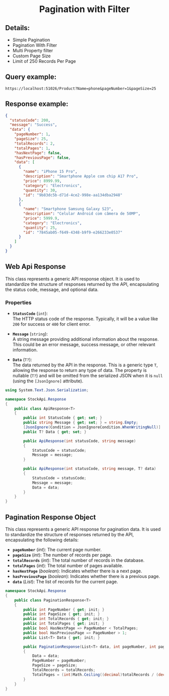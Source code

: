 
<h1 align="center">
Pagination with Filter
</h1>

## Details:
 - Simple Pagination
 - Pagination With Filter
 - Multi Property filter
 - Custom Page Size
 - Limit of 250 Records Per Page

## Query example:

`https://localhost:51026/Product?Name=phone&pageNumber=1&pageSize=25`

## Response example:

```json
{
  "statusCode": 200,
  "message": "Success",
  "data": {
    "pageNumber": 1,
    "pageSize": 25,
    "totalRecords": 2,
    "totalPages": 1,
    "hasNextPage": false,
    "hasPreviousPage": false,
    "data": [
      {
        "name": "iPhone 15 Pro",
        "description": "Smartphone Apple com chip A17 Pro",
        "price": 8999.99,
        "category": "Electronics",
        "quantity": 30,
        "id": "9b83dc5b-d71d-4ce2-998e-aa134dba2948"
      },
      {
        "name": "Smartphone Samsung Galaxy S23",
        "description": "Celular Android com câmera de 50MP",
        "price": 5999.9,
        "category": "Electronics",
        "quantity": 25,
        "id": "7845ab05-f649-4348-b9f9-e266233e0537"
      }
    ]
  }
}
```

## Web Api Response

This class represents a generic API response object. It is used to standardize the structure of responses returned by the API, encapsulating the status code, message, and optional data.

### Properties

- **`StatusCode`** (`int`):  
  The HTTP status code of the response. Typically, it will be a value like `200` for success or `400` for client error.

- **`Message`** (`string`):  
  A string message providing additional information about the response. This could be an error message, success message, or other relevant information.

- **`Data`** (`T?`):  
  The data returned by the API in the response. This is a generic type `T`, allowing the response to return any type of data. The property is nullable (`T?`) and will be omitted from the serialized JSON when it is `null` (using the `[JsonIgnore]` attribute).


```csharp
using System.Text.Json.Serialization;

namespace StockApi.Response
{
    public class ApiResponse<T>
    {
        public int StatusCode { get; set; }
        public string Message { get; set; } = string.Empty;
        [JsonIgnore(Condition = JsonIgnoreCondition.WhenWritingNull)]
        public T? Data { get; set; }

        public ApiResponse(int statusCode, string message)
        {
            StatusCode = statusCode;
            Message = message;
        }

        public ApiResponse(int statusCode, string message, T? data)
        {
            StatusCode = statusCode;
            Message = message;
            Data = data;
        }
    }
}
```

## Pagination Response Object

This class represents a generic API response for pagination data. It is used to standardize the structure of responses returned by the API, encapsulating the following details:

- **`pageNumber`** (*int*): The current page number.
- **`pageSize`** (*int*): The number of records per page.
- **`totalRecords`** (*int*): The total number of records in the database.
- **`totalPages`** (*int*): The total number of pages available.
- **`hasNextPage`** (*boolean*): Indicates whether there is a next page.
- **`hasPreviousPage`** (*boolean*): Indicates whether there is a previous page.
- **`data`** (*List*): The list of records for the current page.

```csharp
namespace StockApi.Response
{
    public class PaginationResponse<T>
    {
        public int PageNumber { get; init; }
        public int PageSize { get; init; }
        public int TotalRecords { get; init; }
        public int TotalPages { get; init; }
        public bool HasNextPage => PageNumber < TotalPages;
        public bool HasPreviousPage => PageNumber > 1;
        public List<T> Data { get; init; }

        public PaginationResponse(List<T> data, int pageNumber, int pageSize, int totalRecords)
        {
            Data = data;
            PageNumber = pageNumber;
            PageSize = pageSize;
            TotalRecords = totalRecords;
            TotalPages = (int)Math.Ceiling((decimal)totalRecords / (decimal)pageSize);
        }
    }
}
```
